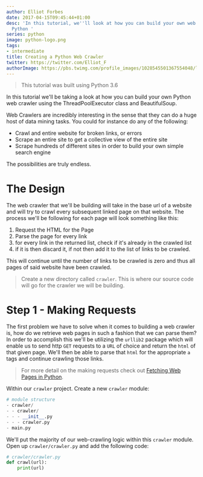 ```yaml
---
author: Elliot Forbes
date: 2017-04-15T09:45:44+01:00
desc: 'In this tutorial, we''ll look at how you can build your own web crawler in
  Python '
series: python
image: python-logo.png
tags:
- intermediate
title: Creating a Python Web Crawler
twitter: https://twitter.com/Elliot_F
authorImage: https://pbs.twimg.com/profile_images/1028545501367554048/lzr43cQv_400x400.jpg
---
```


> This tutorial was built using Python 3.6 

In this tutorial we'll be taking a look at how you can build your own Python web crawler using the ThreadPoolExecutor class and BeautifulSoup. 

Web Crawlers are incredibly interesting in the sense that they can do a huge host of data mining tasks. You could for instance do any of the following:

* Crawl and entire website for broken links, or errors
* Scrape an entire site to get a collective view of the entire site
* Scrape hundreds of different sites in order to build your own simple search engine

The possibilities are truly endless. 

# The Design

The web crawler that we'll be building will take in the base url of a website and will try to crawl every subsequent linked page on that website. The process we'll be following for each page will look something like this:

1. Request the HTML for the Page
2. Parse the page for every link
3. for every link in the returned list, check if it's already in the crawled list
4. if it is then discard it, if not then add it to the list of links to be crawled.

This will continue until the number of links to be crawled is zero and thus all pages of said website have been crawled. 

> Create a new directory called `crawler`. This is where our source code will go for the crawler we will be building.

# Step 1 - Making Requests 

The first problem we have to solve when it comes to building a web crawler is, how do we retrieve web pages in such a fashion that we can parse them? In order to accomplish this we'll be utilizing the `urllib2` package which will enable us to send http `GET` requests to a `URL` of choice and return the `html` of that given page. We'll then be able to parse that `html` for the appropriate `a` tags and continue crawling those links.

> For more detail on the making requests check out [Fetching Web Pages in Python](/python/fetching-web-pages-python/).

Within our `crawler` project. Create a new `crawler` module:

```py
# module structure
- crawler/
- - crawler/
- - - __init__.py
- - - crawler.py
- main.py
```

We'll put the majority of our web-crawling logic within this `crawler` module. Open up `crawler/crawler.py` and add the following code:

```py
# crawler/crawler.py
def crawl(url):
    print(url)
```


